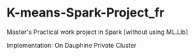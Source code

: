# K-means-Spark-Project_fr
Master's Practical work project in Spark [without using ML.Lib] 

Implementation: On Dauphine Private Cluster
